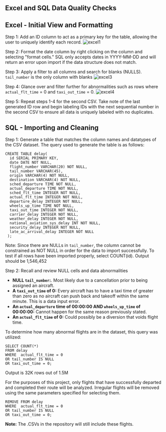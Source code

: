 ## Excel and SQL Data Quality Checks

## Excel - Initial View and Formatting
Step 1: Add an ID column to act as a primary key for the table, allowing the user to uniquely identify each record. 
![excel1](https://github.com/user-attachments/assets/c4e38120-fde3-49b7-8a23-1f6e33712a8d)

Step 2: Format the date column by right clicking on the column and selecting "format cells." SQL only accepts dates in YYYY-MM-DD and will return an error upon import if the data structure does not match. 

Step 3: Apply a filter to all columns and search for blanks (NULLS). `tail_number` is the only column with blanks
![excel3](https://github.com/user-attachments/assets/e01f0f39-b43d-4df7-9306-d64e761e8b2a)

Step 4: Glance over and filter further for abnormalities such as rows where `actual_flt_time` = 0 and `taxi_out_time` = 0. 
![excel4](https://github.com/user-attachments/assets/fa111944-e6a0-40b9-be03-8fb52d1937c7)

Step 5: Repeat steps 1-4 for the second CSV. Take note of the last generated ID row and begin labeling IDs with the next sequential number in the second CSV to ensure all data is uniquely labeled with no duplicates.

## SQL - Importing and Cleaning
Step 1: Generate a table that matches the column names and datatypes of the CSV dataset.
The query used to generate the table is as follows:
```
CREATE TABLE delay(
  id SERIAL PRIMARY KEY,
  date DATE NOT NULL,
  flight_number VARCHAR(20) NOT NULL,
  tail_number VARCHAR(45),
  origin VARCHAR(4) NOT NULL,
  destination VARCHAR(4) NOT NULL,
  sched_departure TIME NOT NULL,
  actual_departure TIME NOT NULL,
  sched_flt_time INTEGER NOT NULL,
  actual_flt_time INTEGER NOT NULL,
  departure_delay INTEGER NOT NULL,
  wheels_up_time TIME NOT NULL,
  taxi_out_time INTEGER NOT NULL,
  carrier_delay INTEGER NOT NULL,
  weather_delay INTEGER NOT NULL,
  national_aviation_sys_delay INT NOT NULL,
  security_delay INTEGER NOT NULL,
  late_ac_arrival_delay INTEGER NOT NULL
 );
```
Note: Since there are NULLs in `tail_number`, the column cannot be constrained as NOT NULL in order for the data to import successfully. To test if all rows have been imported properly, select COUNT(id). Output should be 1,546,452

Step 2: Recall and review NULL cells and data abnormalities
- **NULL `tail_number`:**. Most likely due to a cancellation prior to being assigned an aircraft.
- **A `taxi_out_time` of 0:** Every aircraft has to have a taxi time of greater than zero as no aircraft can push back and takeoff within the same minute. This is a data input error.
- **An `actual_departure` time of 00:00:00 AND `wheels_up_time` of 00:00:00:** Cannot happen for the same reason previously stated.
-  **An `actual_flt_time` of 0:** Could possibly be a diversion that voids flight time.
  
To determine how many abnormal flights are in the dataset, this query was utilized:
```
SELECT COUNT(*)
FROM delay
WHERE  actual_flt_time = 0 
OR tail_number IS NULL
OR taxi_out_time = 0;
```
Output is 32K rows out of 1.5M

For the purposes of this project, only flights that have successfully departed and completed their route will be analyzed. Irregular flights will be removed using the same parameters specified for selecting them.
```
REMOVE FROM delay
WHERE  actual_flt_time = 0 
OR tail_number IS NULL
OR taxi_out_time = 0;
```
**Note:** The .CSVs in the repository will still include these flights.

